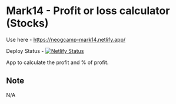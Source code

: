 # Mark14 - Profit or loss calculator (Stocks)
Use here - https://neogcamp-mark14.netlify.app/

Deploy Status - [![Netlify Status](https://api.netlify.com/api/v1/badges/2c67d49a-871f-4db5-b4ee-5ab5bc3ecbf9/deploy-status)](https://app.netlify.com/sites/neogcamp-mark14/deploys)

App to calculate the profit and % of profit.
## Note
N/A
